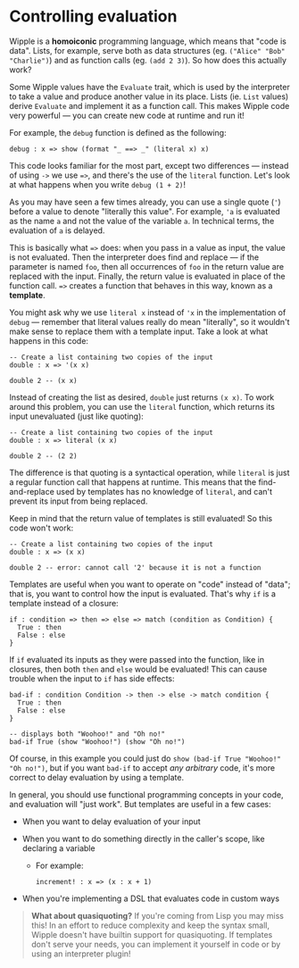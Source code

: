 # Controlling evaluation

Wipple is a **homoiconic** programming language, which means that "code is data". Lists, for example, serve both as data structures (eg. `("Alice" "Bob" "Charlie")`) and as function calls (eg. `(add 2 3)`). So how does this actually work?

Some Wipple values have the `Evaluate` trait, which is used by the interpreter to take a value and produce another value in its place. Lists (ie. `List` values) derive `Evaluate` and implement it as a function call. This makes Wipple code very powerful — you can create new code at runtime and run it!

For example, the `debug` function is defined as the following:

```wipple
debug : x => show (format "_ ==> _" (literal x) x)
```

This code looks familiar for the most part, except two differences — instead of using `->` we use `=>`, and there's the use of the `literal` function. Let's look at what happens when you write `debug (1 + 2)`!

As you may have seen a few times already, you can use a single quote (`'`) before a value to denote "literally this value". For example, `'a` is evaluated as the name `a` and not the value of the variable `a`. In technical terms, the evaluation of `a` is delayed.

This is basically what `=>` does: when you pass in a value as input, the value is not evaluated. Then the interpreter does find and replace — if the parameter is named `foo`, then all occurrences of `foo` in the return value are replaced with the input. Finally, the return value is evaluated in place of the function call. `=>` creates a function that behaves in this way, known as a **template**.

You might ask why we use `literal x` instead of `'x` in the implementation of `debug` — remember that literal values really do mean "literally", so it wouldn't make sense to replace them with a template input. Take a look at what happens in this code:

```wipple
-- Create a list containing two copies of the input
double : x => '(x x)

double 2 -- (x x)
```

Instead of creating the list as desired, `double` just returns `(x x)`. To work around this problem, you can use the `literal` function, which returns its input unevaluated (just like quoting):

```wipple
-- Create a list containing two copies of the input
double : x => literal (x x)

double 2 -- (2 2)
```

The difference is that quoting is a syntactical operation, while `literal` is just a regular function call that happens at runtime. This means that the find-and-replace used by templates has no knowledge of `literal`, and can't prevent its input from being replaced.

Keep in mind that the return value of templates is still evaluated! So this code won't work:

```wipple
-- Create a list containing two copies of the input
double : x => (x x)

double 2 -- error: cannot call '2' because it is not a function
```

Templates are useful when you want to operate on "code" instead of "data"; that is, you want to control how the input is evaluated. That's why `if` is a template instead of a closure:

```wipple
if : condition => then => else => match (condition as Condition) {
  True : then
  False : else
}
```

If `if` evaluated its inputs as they were passed into the function, like in closures, then both `then` and `else` would be evaluated! This can cause trouble when the input to `if` has side effects:

```wipple
bad-if : condition Condition -> then -> else -> match condition {
  True : then
  False : else
}

-- displays both "Woohoo!" and "Oh no!"
bad-if True (show "Woohoo!") (show "Oh no!")
```

Of course, in this example you could just do `show (bad-if True "Woohoo!" "Oh no!")`, but if you want `bad-if` to accept *any arbitrary* code, it's more correct to delay evaluation by using a template.

In general, you should use functional programming concepts in your code, and evaluation will "just work". But templates are useful in a few cases:

- When you want to delay evaluation of your input

- When you want to do something directly in the caller's scope, like declaring a variable
  - For example:
    ```wipple
    increment! : x => (x : x + 1)
    ```
  
- When you're implementing a DSL that evaluates code in custom ways

> **What about quasiquoting?** If you're coming from Lisp you may miss this! In an effort to reduce complexity and keep the syntax small, Wipple doesn't have builtin support for quasiquoting. If templates don't serve your needs, you can implement it yourself in code or by using an interpreter plugin!

